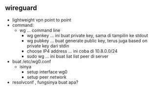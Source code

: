 ## wireguard
- lightweight vpn point to point
- command:
    - wg ... command line
        - wg genkey ... ini buat private key, sama di tampilin ke stdout
        - wg pubkey ... buat generate public key, terus juga based on private key dari stdin
        - choose IP4 address ... ini coba di 10.8.0.0/24
        - sudo wg ... ini buat liat list peer di server
- buat /etc/wg0.conf
    - isinya
        - setup interface wg0
        - setup peer network
- resolvconf , fungsinya buat apa?


